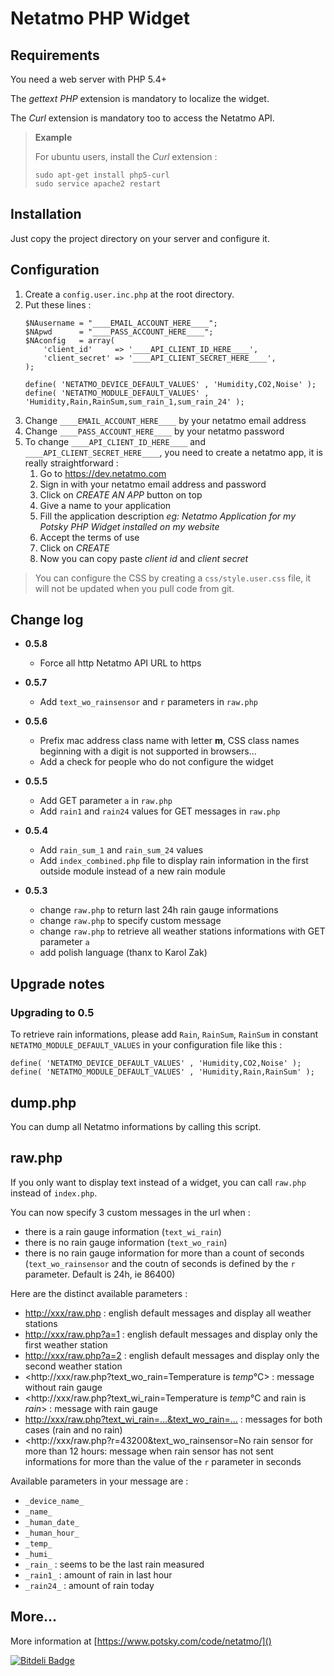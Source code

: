 Netatmo PHP Widget
==================

## Requirements

You need a web server with PHP 5.4+

The *gettext PHP* extension is mandatory to localize the widget.

The *Curl* extension is mandatory too to access the Netatmo API.

> **Example**  
> 
> For ubuntu users, install the *Curl* extension :
> 
> ```
> sudo apt-get install php5-curl
> sudo service apache2 restart
> ```
>

<!-- -->

## Installation

Just copy the project directory on your server and configure it.

## Configuration

1. Create a `config.user.inc.php` at the root directory.
2. Put these lines :
    ```
    $NAusername = "____EMAIL_ACCOUNT_HERE____";
    $NApwd      = "____PASS_ACCOUNT_HERE____";
    $NAconfig   = array(
        'client_id'     => '____API_CLIENT_ID_HERE____',
        'client_secret' => '____API_CLIENT_SECRET_HERE____',
    );

    define( 'NETATMO_DEVICE_DEFAULT_VALUES' , 'Humidity,CO2,Noise' );
    define( 'NETATMO_MODULE_DEFAULT_VALUES' , 'Humidity,Rain,RainSum,sum_rain_1,sum_rain_24' );
    ``` 
3. Change `____EMAIL_ACCOUNT_HERE____` by your netatmo email address
4. Change `____PASS_ACCOUNT_HERE____` by your netatmo password
5. To change `____API_CLIENT_ID_HERE____` and `____API_CLIENT_SECRET_HERE____`, you need to create a netatmo app, it is really straightforward :
    1. Go to <https://dev.netatmo.com>
    2. Sign in with your netatmo email address and password
    3. Click on *CREATE AN APP* button on top
    4. Give a name to your application
    5. Fill the application description *eg: Netatmo Application for my Potsky PHP Widget installed on my website*
    6. Accept the terms of use
    7. Click on *CREATE*
    8. Now you can copy paste *client id* and *client secret*

> You can configure the CSS by creating a `css/style.user.css` file, it will not be updated when you pull code from git.

## Change log

- **0.5.8**

    - Force all http Netatmo API URL to https

- **0.5.7**

    - Add `text_wo_rainsensor` and `r` parameters in `raw.php`

- **0.5.6**

    - Prefix mac address class name with letter **m**, CSS class names beginning with a digit is not supported in browsers...
    - Add a check for people who do not configure the widget

- **0.5.5**

    - Add GET parameter `a` in `raw.php`
    - Add `rain1` and `rain24` values for GET messages in `raw.php`
    
- **0.5.4**

    - Add `rain_sum_1` and `rain_sum_24` values
    - Add `index_combined.php` file to display rain information in the first outside module instead of a new rain module

- **0.5.3**
    - change `raw.php` to return last 24h rain gauge informations
    - change `raw.php` to specify custom message
    - change `raw.php` to retrieve all weather stations informations with GET parameter `a`
    - add polish language (thanx to Karol Zak)

## Upgrade notes

### Upgrading to 0.5

To retrieve rain informations, please add `Rain`, `RainSum`, `RainSum` in constant `NETATMO_MODULE_DEFAULT_VALUES` in your configuration file like this :

```
define( 'NETATMO_DEVICE_DEFAULT_VALUES' , 'Humidity,CO2,Noise' );
define( 'NETATMO_MODULE_DEFAULT_VALUES' , 'Humidity,Rain,RainSum' );
```

## dump.php

You can dump all Netatmo informations by calling this script.

## raw.php

If you only want to display text instead of a widget, you can call `raw.php` instead of `index.php`.

You can now specify 3 custom messages in the url when :

- there is a rain gauge information (`text_wi_rain`)
- there is no rain gauge information (`text_wo_rain`)
- there is no rain gauge information for more than a count of seconds (`text_wo_rainsensor` and the coutn of seconds is defined by the `r` parameter. Default is 24h, ie 86400)

Here are the distinct available parameters :

- <http://xxx/raw.php> : english default messages and display all weather stations
- <http://xxx/raw.php?a=1> : english default messages and display only the first weather station
- <http://xxx/raw.php?a=2> : english default messages and display only the second weather station
- <http://xxx/raw.php?text_wo_rain=Temperature is _temp_°C> : message without rain gauge
- <http://xxx/raw.php?text_wi_rain=Temperature is _temp_°C and rain is _rain_> : message with rain gauge
- <http://xxx/raw.php?text_wi_rain=...&text_wo_rain=...> : messages for both cases (rain and no rain)
- <http://xxx/raw.php?r=43200&text_wo_rainsensor=No rain sensor for more than 12 hours: message when rain sensor has not sent informations for more than the value of the `r` parameter in seconds

Available parameters in your message are :

- `_device_name_`
- `_name_`
- `_human_date_`
- `_human_hour_`
- `_temp_`
- `_humi_`
- `_rain_` : seems to be the last rain measured
- `_rain1_` : amount of rain in last hour
- `_rain24_` : amount of rain today

## More...

More information at [https://www.potsky.com/code/netatmo/]()

[![Bitdeli Badge](https://d2weczhvl823v0.cloudfront.net/potsky/netatmo/trend.png)](https://bitdeli.com/free "Bitdeli Badge")
